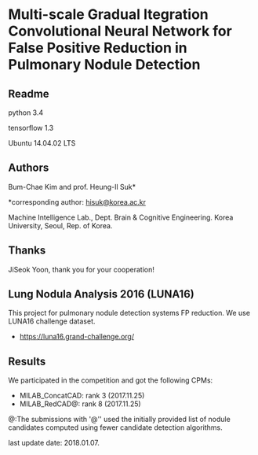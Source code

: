
# Multi-scale Gradual Itegration Convolutional Neural Network for False Positive Reduction in Pulmonary Nodule Detection

## Readme

python 3.4

tensorflow 1.3

Ubuntu 14.04.02 LTS

## Authors

Bum-Chae Kim and prof. Heung-Il Suk*

*corresponding author: hisuk@korea.ac.kr

Machine Intelligence Lab.,
Dept. Brain & Cognitive Engineering. 
Korea University, Seoul, Rep. of Korea.


## Thanks

JiSeok Yoon, thank you for your cooperation!


## Lung Nodula Analysis 2016 (LUNA16) 

This project for pulmonary nodule detection systems FP reduction.
We use LUNA16 challenge dataset.

- https://luna16.grand-challenge.org/ 

## Results

We participated in the competition and got the following CPMs:

- MILAB_ConcatCAD: rank 3 (2017.11.25)
- MILAB_RedCAD@: rank 8 (2017.11.25)

@:The submissions with '@'' used the initially provided 
list of nodule candidates computed using fewer candidate detection algorithms.

last update date: 2018.01.07.

